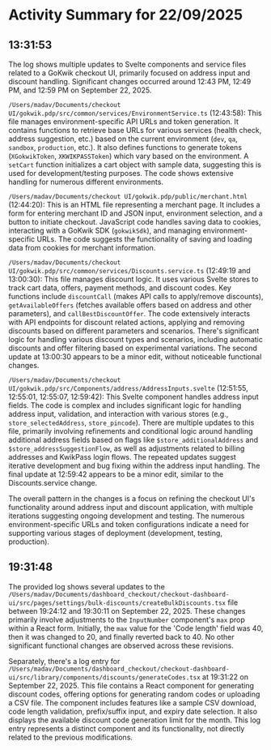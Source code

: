 # Activity Summary for 22/09/2025

## 13:31:53
The log shows multiple updates to Svelte components and service files related to a GoKwik checkout UI, primarily focused on address input and discount handling.  Significant changes occurred around 12:43 PM, 12:49 PM, and 12:59 PM on September 22, 2025.

`/Users/madav/Documents/checkout UI/gokwik.pdp/src/common/services/EnvironmentService.ts` (12:43:58): This file manages environment-specific API URLs and token generation.  It contains functions to retrieve base URLs for various services (health check, address suggestion, etc.) based on the current environment (`dev`, `qa`, `sandbox`, `production`, etc.).  It also defines functions to generate tokens (`XGokwikToken`, `XKWIKPASSToken`) which vary based on the environment.  A `setCart` function initializes a cart object with sample data, suggesting this is used for development/testing purposes.  The code shows extensive handling for numerous different environments.

`/Users/madav/Documents/checkout UI/gokwik.pdp/public/merchant.html` (12:44:20): This is an HTML file representing a merchant page. It includes a form for entering merchant ID and JSON input, environment selection, and a button to initiate checkout.  JavaScript code handles saving data to cookies, interacting with a GoKwik SDK (`gokwikSdk`), and managing environment-specific URLs.  The code suggests the functionality of saving and loading data from cookies for merchant information.

`/Users/madav/Documents/checkout UI/gokwik.pdp/src/common/services/Discounts.service.ts` (12:49:19 and 13:00:30): This file manages discount logic. It uses various Svelte stores to track cart data, offers, payment methods, and discount codes. Key functions include `discountCall` (makes API calls to apply/remove discounts), `getAvailableOffers` (fetches available offers based on address and other parameters), and `callBestDiscountOffer`.  The code extensively interacts with API endpoints for discount related actions, applying and removing discounts based on different parameters and scenarios.  There's significant logic for handling various discount types and scenarios, including automatic discounts and offer filtering based on experimental variations. The second update at 13:00:30 appears to be a minor edit, without noticeable functional changes.

`/Users/madav/Documents/checkout UI/gokwik.pdp/src/Components/address/AddressInputs.svelte` (12:51:55, 12:55:01, 12:55:07, 12:59:42): This Svelte component handles address input fields.  The code is complex and includes significant logic for handling address input, validation, and interaction with various stores (e.g., `store_selectedAddress`, `store_pincode`). There are multiple updates to this file, primarily involving refinements and conditional logic around handling additional address fields based on flags like `$store_additionalAddress` and `$store_addressSuggestionFlow`, as well as adjustments related to billing addresses and KwikPass login flows.  The repeated updates suggest iterative development and bug fixing within the address input handling.  The final update at 12:59:42  appears to be a minor edit, similar to the Discounts.service change.


The overall pattern in the changes is a focus on refining the checkout UI's functionality around address input and discount application, with multiple iterations suggesting ongoing development and testing. The numerous environment-specific URLs and token configurations indicate a need for supporting various stages of deployment (development, testing, production).


## 19:31:48
The provided log shows several updates to the `/Users/madav/Documents/dashboard_checkout/checkout-dashboard-ui/src/pages/settings/bulk-discounts/createBulkDiscounts.tsx` file between 19:24:12 and 19:30:11 on September 22, 2025.  These changes primarily involve adjustments to the `InputNumber` component's `max` prop within a React form. Initially, the `max` value for the 'Code length' field was 40, then it was changed to 20, and finally reverted back to 40.  No other significant functional changes are observed across these revisions.

Separately, there's a log entry for `/Users/madav/Documents/dashboard_checkout/checkout-dashboard-ui/src/library/components/discounts/generateCodes.tsx` at 19:31:22 on September 22, 2025.  This file contains a React component for generating discount codes, offering options for generating random codes or uploading a CSV file. The component includes features like a sample CSV download, code length validation, prefix/suffix input, and expiry date selection. It also displays the available discount code generation limit for the month.  This log entry represents a distinct component and its functionality, not directly related to the previous modifications.

